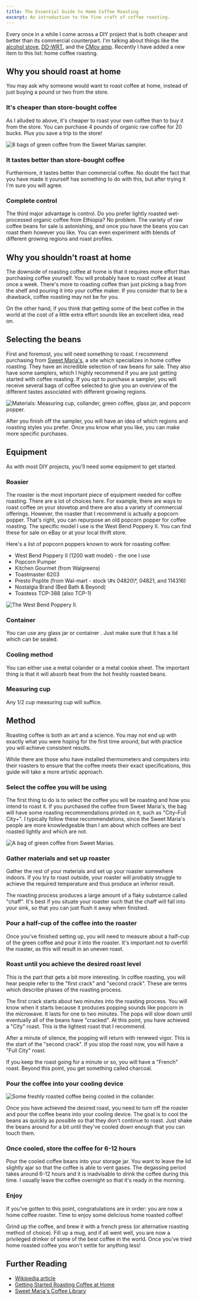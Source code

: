 ```yaml
---
title: The Essential Guide to Home Coffee Roasting
excerpt: An introduction to the fine craft of coffee roasting.
---
```


Every once in a while I come across a DIY project that is both cheaper
and better than its commercial counterpart. I'm talking about things
like the [alcohol stove][], [DD-WRT][], and the [CMoy amp][]. Recently I
have added a new item to this list: home coffee roasting.

Why you should roast at home
----------------------------

You may ask why someone would want to roast coffee at home, instead of
just buying a pound or two from the store.

### It's cheaper than store-bought coffee

As I alluded to above, it's cheaper to roast your own coffee than to buy
it from the store. You can purchase 4 pounds of organic raw coffee for
20 bucks. Plus you save a trip to the store!

![8 bags of green coffee from the Sweet Marias sampler.][]

<h3>
It tastes better than store-bought coffee
</h3>
Furthermore, it tastes better than commercial coffee. No doubt the fact
that you have made it yourself has something to do with this, but after
trying it I'm sure you will agree.
<h3>
Complete control
</h3>
The third major advantage is control. Do you prefer lightly roasted
wet-processed organic coffee from Ethiopia? No problem. The variety of
raw coffee beans for sale is astonishing, and once you have the beans
you can roast them however you like. You can even experiment with blends
of different growing regions and roast profiles.

<h2>
Why you shouldn't roast at home
</h2>
The downside of roasting coffee at home is that it requires more effort
than purchasing coffee yourself. You will probably have to roast coffee
at least once a week. There's more to roasting coffee than just picking
a bag from the shelf and pouring it into your coffee maker. If you
consider that to be a drawback, coffee roasting may not be for you.

On the other hand, if you think that getting some of the best coffee in
the world at the cost of a little extra effort sounds like an excellent
idea, read on.
<h2>
Selecting the beans
</h2>

First and foremost, you will need something to roast. I recommend
purchasing from
<a title="Sweet Maria's" href="http://www.sweetmarias.com/">Sweet
Maria's</a>, a site which specializes in home coffee roasting. They have
an incredible selection of raw beans for sale. They also have some
samplers, which I highly recommend if you are just getting started with
coffee roasting. If you opt to purchase a sampler, you will receive
several bags of coffee selected to give you an overview of the different
tastes associated with different growing regions.

![Materials: Measuring cup, collander, green coffee, glass jar, and
popcorn popper.][]

After you finish off the sampler, you will have an idea of which regions
and roasting styles you prefer. Once you know what you like, you can
make more specific purchases.
<h2>
Equipment
</h2>
As with most DIY projects, you'll need some equipment to get started.

<h3>
Roasier
</h3>
The roaster is the most important piece of equipment needed for coffee
roasting. There are a lot of choices here. For example, there are ways
to roast coffee on your stovetop and there are also a variety of
commercial offerings. However, the roaster that I recommend is actually
a popcorn popper. That's right, you can repurpose an old popcorn popper
for coffee roasting. The specific model I use is the West Bend Poppery
II. You can find these for sale on eBay or at your local thrift store.

Here's a list of popcorn poppers known to work for roasting coffee:
<ul>
    <li>
West Bend Poppery II (1200 watt model) - the one I use
</li>
    <li>
Popcorn Pumper
</li>
    <li>
Kitchen Gourmet (from Walgreens)
</li>
    <li>
Toastmaster 6203
</li>
    <li>
Presto Poplite (from Wal-mart - stock \#s 04820\*, 04821, and 114316)
</li>
    <li>
Nostalgia Brand (Bed Bath & Beyond)
</li>
    <li>
Toastess TCP-388 (also TCP-1)
</li>
</ul>

![The West Bend Poppery II.][]

<h3>
Container
</h3>
You can use any glass jar or container . Just make sure that it has a
lid which can be sealed.
<h3>
Cooling method
</h3>
You can either use a metal colander or a metal cookie sheet. The
important thing is that it will absorb heat from the hot freshly roasted
beans.
<h3>
Measuring cup
</h3>
Any 1/2 cup measuring cup will suffice.
<h2>
Method
</h2>
Roasting coffee is both an art and a science. You may not end up with
exactly what you were hoping for the first time around, but with
practice you will achieve consistent results.

While there are those who have installed thermometers and computers into
their roasters to ensure that the coffee meets their exact
specifications, this guide will take a more artistic approach.
<h3>
Select the coffee you will be using
</h3>

The first thing to do is to select the coffee you will be roasting and
how you intend to roast it. If you purchased the coffee from Sweet
Maria's, the bag will have some roasting recommendations printed on it,
such as "City–Full City+". I typically follow these recommendations,
since the Sweet Maria's people are more knowledgeable than I am about
which coffees are best roasted lightly and which are not.

![A bag of green coffee from Sweet Marias.][]

<h3>
Gather materials and set up roaster
</h3>
Gather the rest of your materials and set up your roaster somewhere
indoors. If you try to roast outside, your roaster will probably
struggle to achieve the required temperature and thus produce an
inferior result.

The roasting process produces a large amount of a flaky substance called
"chaff". It's best if you situate your roaster such that the chaff will
fall into your sink, so that you can just flush it away when finished.
<h3>
Pour a half-cup of the coffee into the roaster
</h3>
Once you've finished setting up, you will need to measure about a
half-cup of the green coffee and pour it into the roaster. It's
important not to overfill the roaster, as this will result in an uneven
roast.
<h3>
Roast until you achieve the desired roast level
</h3>
This is the part that gets a bit more interesting. In coffee roasting,
you will hear people refer to the "first crack" and "second crack".
These are terms which describe phases of the roasting process.

The first crack starts about two minutes into the roasting process. You
will know when it starts because it produces popping sounds like popcorn
in the microwave. It lasts for one to two minutes. The pops will slow
down until eventually all of the beans have "cracked". At this point,
you have achieved a "City" roast. This is the lightest roast that I
recommend.

After a minute of silence, the popping will return with renewed vigor.
This is the start of the "second crack". If you stop the roast now, you
will have a "Full City" roast.

If you keep the roast going for a minute or so, you will have a "French"
roast. Beyond this point, you get something called charcoal.
<h3>
Pour the coffee into your cooling device
</h3>

![Some freshly roasted coffee being cooled in the collander.][]

Once you have achieved the desired roast, you need to turn off the
roaster and pour the coffee beans into your cooling device. The goal is
to cool the beans as quickly as possible so that they don't continue to
roast. Just shake the beans around for a bit until they've cooled down
enough that you can touch them.

<h3>
Once cooled, store the coffee for 6-12 hours
</h3>
Pour the cooled coffee beans into your storage jar. You want to leave
the lid slightly ajar so that the coffee is able to vent gases. The
degassing period takes around 6-12 hours and it is inadvisable to drink
the coffee during this time. I usually leave the coffee overnight so
that it's ready in the morning.
<h3>
Enjoy
</h3>
If you've gotten to this point, congratulations are in order: you are
now a home coffee roaster. Time to enjoy some delicious home roasted
coffee!

Grind up the coffee, and brew it with a french press (or alternative
roasting method of choice). Fill up a mug, and if all went well, you are
now a privileged drinker of some of the best coffee in the world. Once
you've tried home roasted coffee you won't settle for anything less!
<h2>
Further Reading
</h2>
<ul>
    <li>
<a href="http://en.wikipedia.org/wiki/Home_roasting_coffee">Wikipedia
article</a>
</li>
    <li>
<a title="Getting Started Roasting Coffee at Home " href="http://www.sweetmarias.com/instructions.php">Getting
Started Roasting Coffee at Home</a>
</li>
    <li>
<a href="http://www.sweetmarias.com/articles.php">Sweet Maria's Coffee
Library</a>
</li>
</ul>


  [alcohol stove]: http://www.jureystudio.com/pennystove/ "Penny Stove"
  [DD-WRT]: http://lifehacker.com/#!178132/hack-attack-turn-your-60-router-into-a-600-router
    "Turn Your $60 Router Into a $600 Router"
  [CMoy amp]: http://tangentsoft.net/audio/cmoy-tutorial/
    "How to Build the CMoy Headphone Amplifier"
  [8 bags of green coffee from the Sweet Marias sampler.]: https://lh3.googleusercontent.com/-NeXcenVwV6Q/TjVX-nmHtII/AAAAAAAAaSc/EjfPLdcjO54/s770/IMG_1534.jpg
  [Materials: Measuring cup, collander, green coffee, glass jar, and
  popcorn popper.]: https://lh6.googleusercontent.com/-VpSsNThnw9Y/TjVYa55BtnI/AAAAAAAAaSs/aJVgRRLOA3s/s770/IMG_1541.jpg
  [The West Bend Poppery II.]: https://lh3.googleusercontent.com/-1x5Ar6VGWek/TjVYaRlU_4I/AAAAAAAAaSk/4xyluhfxUzA/s770/IMG_1538.jpg
  [A bag of green coffee from Sweet Marias.]: https://lh5.googleusercontent.com/-16vnrhcQuMk/TjVYaEyHnOI/AAAAAAAAaSg/MjCtD9NOxjM/s770/IMG_1539.jpg
  [Some freshly roasted coffee being cooled in the collander.]: https://lh5.googleusercontent.com/-rW7fQay7_QY/TjVYbZym84I/AAAAAAAAaS0/zFKEfoKKGSA/s770/IMG_1550.jpg
